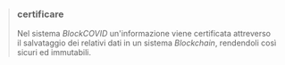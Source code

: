 >### certificare
>Nel sistema *BlockCOVID* un'informazione viene certificata attreverso il salvataggio dei relativi dati in un sistema *Blockchain*, rendendoli così sicuri ed immutabili.